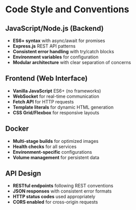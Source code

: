 # Code Style and Conventions

## JavaScript/Node.js (Backend)
- **ES6+ syntax** with async/await for promises
- **Express.js** REST API patterns
- **Consistent error handling** with try/catch blocks
- **Environment variables** for configuration
- **Modular architecture** with clear separation of concerns

## Frontend (Web Interface)
- **Vanilla JavaScript** ES6+ (no frameworks)
- **WebSocket** for real-time communication
- **Fetch API** for HTTP requests
- **Template literals** for dynamic HTML generation
- **CSS Grid/Flexbox** for responsive layouts

## Docker
- **Multi-stage builds** for optimized images
- **Health checks** for all services
- **Environment-specific** configurations
- **Volume management** for persistent data

## API Design
- **RESTful endpoints** following REST conventions
- **JSON responses** with consistent error formats
- **HTTP status codes** used appropriately
- **CORS enabled** for cross-origin requests